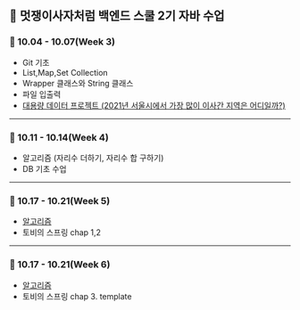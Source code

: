 ## 📄 멋쟁이사자처럼 백엔드 스쿨 2기 자바 수업
### 💬 10.04 - 10.07(Week 3)
- Git 기초
- List,Map,Set Collection
- Wrapper 클래스와 String 클래스
- 파일 입출력
- <a href = "https://github.com/cmkxak/likelion-java-course/tree/Main/src/lecture/lecture_1007"> 대용량 데이터 프로젝트
(2021년 서울시에서 가장 많이 이사간 지역은 어디일까?)</a>
----
### 💬 10.11 - 10.14(Week 4)
- 알고리즘 (자리수 더하기, 자리수 합 구하기)
- DB 기초 수업
----
### 💬 10.17 - 10.21(Week 5)
- <a href = "https://github.com/cmkxak/likelion-java-course/tree/Main/src/main/java/com/likelion/lecture"> 알고리즘 </a> 
- 토비의 스프링 chap 1,2
----
### 💬 10.17 - 10.21(Week 6)
- <a href = "https://github.com/cmkxak/likelion-java-course/tree/Main/src/main/java/com/likelion/lecture"> 알고리즘 </a> 
- 토비의 스프링 chap 3. template
